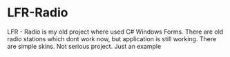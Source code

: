 # LFR-Radio

LFR - Radio is my old project where used C# Windows Forms. There are old radio stations which dont work now, but application is still working. There are simple skins. Not serious project. Just an example
